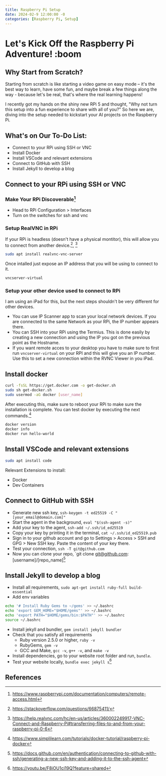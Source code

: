 ```yaml
---
title: Raspberry Pi Setup
date: 2024-02-9 12:00:00 -0
categories: [Raspberry Pi, Setup]
---
```


# Let's Kick Off the Raspberry Pi Adventure! :boom

## Why Start from Scratch?
Starting from scratch is like starting a video game on easy mode – it's the best way to learn, have some fun, and maybe break a few things along the way - because let's be real, that's where the real learning happens!

I recently got my hands on the shiny new RPi 5 and thought, "Why not turn this setup into a fun experience to share with all of you?" So here we are, diving into the setup needed to kickstart your AI projects on the Raspberry Pi.

## What's on Our To-Do List:

- Connect to your RPi using SSH or VNC
- Install Docker
- Install VSCode and relevant extensions
- Connect to GitHub with SSH
- Install Jekyll to develop a blog


## Connect to your RPi using SSH or VNC

### Make Your RPi Discoverable[^footnote]
+ Head to RPi Configuration > Interfaces
+ Turn on the switches for ssh and vnc


### Setup RealVNC in RPi
If your RPi is headless (doesn't have a physical montitor), this will allow you to connect from another device.[^fn-nth-2], [^fn-nth-3]
```bash
sudo apt install realvnc-vnc-server
```

Once intalled just expose an IP address that you will be using to connect to it.
```bash
vncserver-virtual
```

### Setup your other device used to connect to RPi
I am using an iPad for this, but the next steps shouldn't be very different for other devices.

+ You can use IP Scanner app to scan your local network devices. If you are connected to the same Network as your RPi, the IP number appears there.
+ You can SSH into your RPi using the Termius. This is done easily by creating a new connection and using the IP you got on the previous point as the Hostname.
+ If you want remote acces to your desktop you have to make sure to first run `vncserver-virtual` on your RPI and this will give you an IP number. Use this to set a new connection within the RVNC Viewer in you iPad.


## Install docker
```bash
curl -fsSL https://get.docker.com -o get-docker.sh
sudo sh get-docker.sh
sudo usermod -aG docker [user_name]
```
After executing this, make sure to reboot your RPi to make sure the installation is complete. You can test docker by executing the next commands.[^fn-nth-4]

```bash
docker version
docker info
docker run hello-world
```

## Install VSCode and relevant extensions
```bash
sudo apt install code
```

Relevant Extensions to install:
+ Docker
+ Dev Containers

## Connect to GitHub with SSH
+ Generate new ssh key, `ssh-keygen -t ed25519 -C "[your_email@domain.com]"`
+ Start the agent in the background, `eval "$(ssh-agent -s)"`
+ Add your key to the agent, `ssh-add ~/.ssh/id_ed25519`
+ Copy your key by printing it in the terminal, `cat ~/.ssh/id_ed25519.pub`
+ Sign in to your github account and go to Settings > Access > SSH and GPG > New SSH key. Paste the content of your key there.
+ Test your connection, `ssh -T git@github.com`
+ Now you can clone your repo, `git clone git@github.com:[username]/[repo_name][^fn-nth-5]

## Install Jekyll to develop a blog
+ Install all requirements, `sudo apt-get install ruby-full build-essential`
+ Add env variables
```bash
echo '# Install Ruby Gems to ~/gems' >> ~/.bashrc
echo 'export GEM_HOME="$HOME/gems"' >> ~/.bashrc
echo 'export PATH="$HOME/gems/bin:$PATH"' >> ~/.bashrc
source ~/.bashrc
```
+ Install jekyll and bundler, `gem install jekyll bundler`
+ Check that you satisfy all requirements  
    * Ruby version 2.5.0 or higher, `ruby -v`
    * RubyGems, `gem -v`
    * GCC and Make, `gcc -v`, `g++ -v`, and `make -v`
+ Install dependencies, go to your website root folder and run, `bundle`.
+ Test your website locally, `bundle exec jekyll s`[^fn-nth-6]

## References
[^footnote]: https://www.raspberrypi.com/documentation/computers/remote-access.html
[^fn-nth-2]: https://stackoverflow.com/questions/66875411/
[^fn-nth-3]: https://help.realvnc.com/hc/en-us/articles/360002249917-VNC-Connect-and-Raspberry-Pi#transferring-files-to-and-from-your-raspberry-pi-0-6
[^fn-nth-4]: https://www.simplilearn.com/tutorials/docker-tutorial/raspberry-pi-docker
[^fn-nth-5]: https://docs.github.com/en/authentication/connecting-to-github-with-ssh/generating-a-new-ssh-key-and-adding-it-to-the-ssh-agent
[^fn-nth-6]: https://youtu.be/F8iOU1ci19Q?feature=shared
